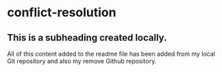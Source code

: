 # conflict-resolution

## This is a subheading created locally.

All of this content added to the readme file has been added from my local Git repository and also my remove Github repository.



